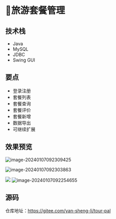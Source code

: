 # 🚉旅游套餐管理

<MyGlobalComponent />

## 技术栈
- Java
- MySQL
- JDBC
- Swing GUI

## 要点
- 登录注册
- 套餐列表
- 套餐查询
- 套餐评价
- 套餐新增
- 数据导出
- 可继续扩展

## 效果预览
![image-20240107092309425](http://cdn.qiniu.liyansheng.top/typora/image-20240107092309425.png)

![image-20240107092303863](http://cdn.qiniu.liyansheng.top/typora/image-20240107092303863.png)

![](http://cdn.qiniu.liyansheng.top/img/20240713002332.png)
![image-20240107092254655](http://cdn.qiniu.liyansheng.top/typora/image-20240107092254655.png)


## 源码

<PasswordProtected>

仓库地址：https://gitee.com/yan-sheng-li/tour-pal

</PasswordProtected>

